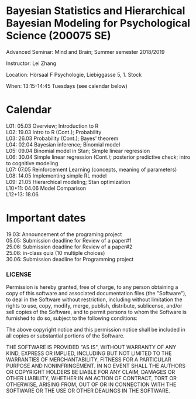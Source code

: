 Bayesian Statistics and Hierarchical Bayesian Modeling for Psychological Science (200075 SE)
===============
Advanced Seminar: Mind and Brain; Summer semester 2018/2019

Instructor: Lei Zhang

Location: Hörsaal F Psychologie, Liebiggasse 5, 1. Stock

When: 13:15-14:45 Tuesdays (see calendar below)


# Calendar
 
L01: 05.03 Overview; Introduction to R <br />
L02: 19.03 Intro to R (Cont.); Probability <br />
L03: 26.03 Probability (Cont.); Bayes' theorem <br />
L04: 02.04 Bayesian inference; Binomial model <br />
L05: 09.04 Binomial model in Stan; Simple linear regression <br />
L06: 30.04 Simple linear regression (Cont.); posterior predictive check; intro to cognitive modeling <br />
L07: 07.05 Reinforcement Learning (concepts, meaning of parameters) <br />
L08: 14.05 Implementing simple RL model<br />
L09: 21.05 Hierarchical modeling; Stan optimization <br />
L10+11: 04.06 Model Comparison <br />
L12+13: 18.06 <br />

# Important dates
19.03: Announcement of the programing project <br />
05.05: Submission deadline for Review of a paper#1 <br />
25.06: Submission deadline for Review of a paper#2 <br />
25.06: in-class quiz (10 multiple choices) <br />
30.06: Submission deadline for Programming project <br />


### LICENSE

Permission is hereby granted, free of charge, to any person obtaining a copy
of this software and associated documentation files (the "Software"), to deal
in the Software without restriction, including without limitation the rights
to use, copy, modify, merge, publish, distribute, sublicense, and/or sell
copies of the Software, and to permit persons to whom the Software is
furnished to do so, subject to the following conditions:

The above copyright notice and this permission notice shall be included in all
copies or substantial portions of the Software.

THE SOFTWARE IS PROVIDED "AS IS", WITHOUT WARRANTY OF ANY KIND, EXPRESS OR
IMPLIED, INCLUDING BUT NOT LIMITED TO THE WARRANTIES OF MERCHANTABILITY,
FITNESS FOR A PARTICULAR PURPOSE AND NONINFRINGEMENT. IN NO EVENT SHALL THE
AUTHORS OR COPYRIGHT HOLDERS BE LIABLE FOR ANY CLAIM, DAMAGES OR OTHER
LIABILITY, WHETHER IN AN ACTION OF CONTRACT, TORT OR OTHERWISE, ARISING FROM,
OUT OF OR IN CONNECTION WITH THE SOFTWARE OR THE USE OR OTHER DEALINGS IN THE
SOFTWARE.






